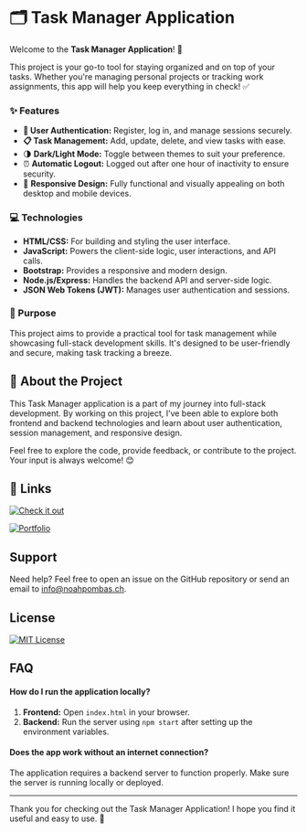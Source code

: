 # 🗂️ Task Manager Application

Welcome to the **Task Manager Application**! 🎉

This project is your go-to tool for staying organized and on top of your tasks. Whether you're managing personal projects or tracking work assignments, this app will help you keep everything in check! ✅

### ✨ Features
- **👤 User Authentication:** Register, log in, and manage sessions securely.
- **📋 Task Management:** Add, update, delete, and view tasks with ease.
- 🌗 **Dark/Light Mode:** Toggle between themes to suit your preference.
- ⏰ **Automatic Logout:** Logged out after one hour of inactivity to ensure security.
- 🔄 **Responsive Design:** Fully functional and visually appealing on both desktop and mobile devices.

### 💻 Technologies
- **HTML/CSS:** For building and styling the user interface.
- **JavaScript:** Powers the client-side logic, user interactions, and API calls.
- **Bootstrap:** Provides a responsive and modern design.
- **Node.js/Express:** Handles the backend API and server-side logic.
- **JSON Web Tokens (JWT):** Manages user authentication and sessions.

### 🎯 Purpose
This project aims to provide a practical tool for task management while showcasing full-stack development skills. It's designed to be user-friendly and secure, making task tracking a breeze.

## 🚀 About the Project

This Task Manager application is a part of my journey into full-stack development. By working on this project, I’ve been able to explore both frontend and backend technologies and learn about user authentication, session management, and responsive design.

Feel free to explore the code, provide feedback, or contribute to the project. Your input is always welcome! 😊

## 🔗 Links
[![Check it out](https://img.shields.io/badge/Visit_App-blue?style=for-the-badge)](http://api.todo.noahpombas.ch)

[![Portfolio](https://img.shields.io/badge/Visit_Portfolio-000?style=for-the-badge&logo=ko-fi&logoColor=white)](https://portfolio.noahpombas.ch)

## Support

Need help? Feel free to open an issue on the GitHub repository or send an email to [info@noahpombas.ch](mailto:info@noahpombas.ch).

## License
[![MIT License](https://img.shields.io/badge/License-MIT-green.svg)](https://choosealicense.com/licenses/mit/)

## FAQ

#### How do I run the application locally?

1. **Frontend:** Open `index.html` in your browser.
2. **Backend:** Run the server using `npm start` after setting up the environment variables.

#### Does the app work without an internet connection?

The application requires a backend server to function properly. Make sure the server is running locally or deployed.

---

Thank you for checking out the Task Manager Application! I hope you find it useful and easy to use. 🚀
